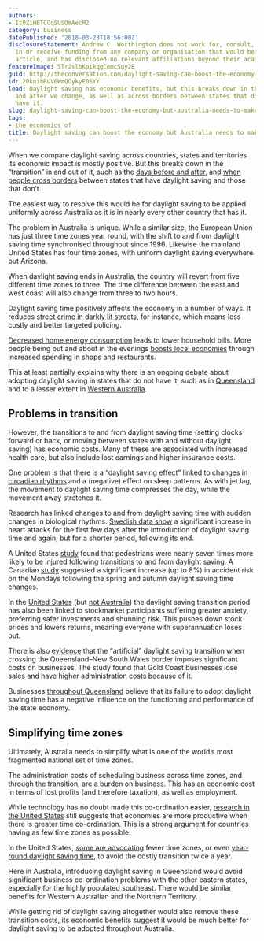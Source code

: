 ```yaml
---
authors:
- It0ZiHBTCCqSUSOmAecM2
category: business
datePublished: '2018-03-28T18:56:00Z'
disclosureStatement: Andrew C. Worthington does not work for, consult, own shares
  in or receive funding from any company or organisation that would benefit from this
  article, and has disclosed no relevant affiliations beyond their academic appointment.
featureImage: 5Tr2slbKpikqgCemcSuy2E
guid: http://theconversation.com/daylight-saving-can-boost-the-economy-but-australia-needs-to-make-it-uniform-93727
id: 2DknibRUV6WmQOykyE0SYY
lead: Daylight saving has economic benefits, but this breaks down in the days before
  and after we change, as well as across borders between states that do and don't
  have it.
slug: daylight-saving-can-boost-the-economy-but-australia-needs-to-make-it-uniform
tags:
- the economics of
title: Daylight saving can boost the economy but Australia needs to make it uniform
---
```

When we compare daylight saving across countries, states and territories its economic impact is mostly positive. But this breaks down in the “transition” in and out of it, such as the [days before and after](https://www.aeaweb.org/articles?id=10.1257/aer.90.4.1005), and [when people cross borders](https://www.sciencedirect.com/science/article/pii/S0313592604500164) between states that have daylight saving and those that don’t.

The easiest way to resolve this would be for daylight saving to be applied uniformly across Australia as it is in nearly every other country that has it.

The problem in Australia is unique. While a similar size, the European Union has just three time zones year round, with the shift to and from daylight saving time synchronised throughout since 1996. Likewise the mainland United States has four time zones, with uniform daylight saving everywhere but Arizona.

When daylight saving ends in Australia, the country will revert from five different time zones to three. The time difference between the east and west coast will also change from three to two hours. 


Daylight saving time positively affects the economy in a number of ways. It reduces [street crime in darkly lit streets](https://www.mitpressjournals.org/doi/abs/10.1162/REST_a_00547#.WA_EOJMrKRt), for instance, which means less costly and better targeted policing. 

[Decreased home energy consumption](https://mpra.ub.uni-muenchen.de/74518/) leads to lower household bills. More people being out and about in the evenings [boosts local economies](https://www.sciencedirect.com/science/article/pii/S0313592604500164) through increased spending in shops and restaurants. 

This at least partially explains why there is an ongoing debate about adopting daylight saving in states that do not have it, such as in [Queensland](http://www.couriermail.com.au/questnews/queenslanders-asked-do-you-want-daylight-savings-trial/news-story/84a3fdda5f4d2d0c415faace767957a3) and to a lesser extent in [Western Australia](http://www.abc.net.au/news/2016-11-01/daylight-saving-party-western-australia-fifth-referendum/7983710). 

## Problems in transition

However, the transitions to and from daylight saving time (setting clocks forward or back, or moving between states with and without daylight saving) has economic costs. Many of these are associated with increased health care, but also include lost earnings and higher insurance costs.

One problem is that there is a “daylight saving effect” linked to changes in [circadian rhythms](https://sleepfoundation.org/sleep-topics/what-circadian-rhythm) and a (negative) effect on sleep patterns. As with jet lag, the movement to daylight saving time compresses the day, while the movement away stretches it. 

Research has linked changes to and from daylight saving time with sudden changes in biological rhythms. [Swedish data show](http://www.nejm.org/doi/full/10.1056/NEJMc0807104) a significant increase in heart attacks for the first few days after the introduction of daylight saving time and again, but for a shorter period, following its end. 

A United States [study](https://www.sciencedirect.com/science/article/abs/pii/S000145750100046X) found that pedestrians were nearly seven times more likely to be injured following transitions to and from daylight saving. A Canadian [study](http://journals.sagepub.com/doi/abs/10.2466/pms.1996.83.3.921?journalCode=pmsb) suggested a significant increase (up to 8%) in accident risk on the Mondays following the spring and autumn daylight saving time changes.


In the [United States](https://www.aeaweb.org/articles?id=10.1257/aer.90.4.1005) (but [not Australia](https://onlinelibrary.wiley.com/doi/abs/10.1111/j.1759-3441.2003.tb01136.x)) the daylight saving transition period has also been linked to stockmarket participants suffering greater anxiety, preferring safer investments and shunning risk. This pushes down stock prices and lowers returns, meaning everyone with superannuation loses out. 

There is also [evidence](https://www.sciencedirect.com/science/article/pii/S0313592604500164) that the “artificial” daylight saving transition when crossing the Queensland–New South Wales border imposes significant costs on businesses. The study found that Gold Coast businesses lose sales and have higher administration costs because of it. 

Businesses [throughout Queensland](https://www.sciencedirect.com/science/article/pii/S0313592604500164) believe that its failure to adopt daylight saving time has a negative influence on the functioning and performance of the state economy.

## Simplifying time zones

Ultimately, Australia needs to simplify what is one of the world’s most fragmented national set of time zones.

The administration costs of scheduling business across time zones, and through the transition, are a burden on business. This has an economic cost in terms of lost profits (and therefore taxation), as well as employment.

While technology has no doubt made this co-ordination easier, [research in the United States](https://www.iza.org/publications/dp/2060) still suggests that economies are more productive when there is greater time co-ordination. This is a strong argument for countries having as few time zones as possible. 

In the United States, [some are advocating](https://qz.com/357823/america-needs-to-have-just-two-time-zones-and-the-world-should-follow-suit/) fewer time zones, or even [year-round daylight saving time](https://www.businessinsider.com.au/daylight-saving-time-dst-alternatives-arguments-against-2017-10?r=US&IR=T), to avoid the costly transition twice a year. 

Here in Australia, introducing daylight saving in Queensland would avoid significant business co-ordination problems with the other eastern states, especially for the highly populated southeast. There would be similar benefits for Western Australian and the Northern Territory. 

While getting rid of daylight saving altogether would also remove these transition costs, its economic benefits suggest it would be much better for daylight saving to be adopted throughout Australia.